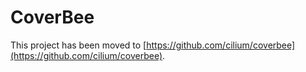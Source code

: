 # CoverBee

This project has been moved to [https://github.com/cilium/coverbee](https://github.com/cilium/coverbee).
